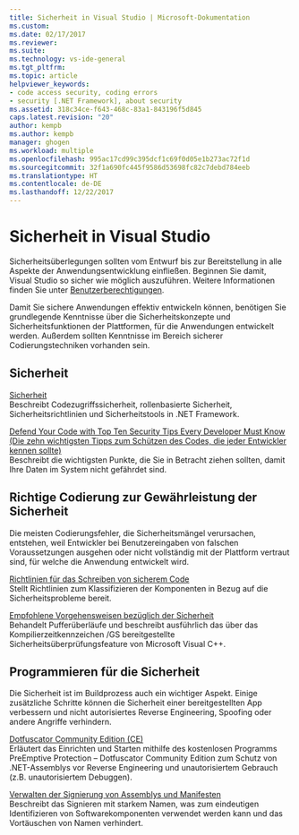 ```yaml
---
title: Sicherheit in Visual Studio | Microsoft-Dokumentation
ms.custom: 
ms.date: 02/17/2017
ms.reviewer: 
ms.suite: 
ms.technology: vs-ide-general
ms.tgt_pltfrm: 
ms.topic: article
helpviewer_keywords:
- code access security, coding errors
- security [.NET Framework], about security
ms.assetid: 318c34ce-f643-468c-83a1-843196f5d845
caps.latest.revision: "20"
author: kempb
ms.author: kempb
manager: ghogen
ms.workload: multiple
ms.openlocfilehash: 995ac17cd99c395dcf1c69f0d05e1b273ac72f1d
ms.sourcegitcommit: 32f1a690fc445f9586d53698fc82c7debd784eeb
ms.translationtype: HT
ms.contentlocale: de-DE
ms.lasthandoff: 12/22/2017
---
```

# <a name="security-in-visual-studio"></a>Sicherheit in Visual Studio
Sicherheitsüberlegungen sollten vom Entwurf bis zur Bereitstellung in alle Aspekte der Anwendungsentwicklung einfließen. Beginnen Sie damit, Visual Studio so sicher wie möglich auszuführen. Weitere Informationen finden Sie unter [Benutzerberechtigungen](../ide/user-permissions-and-visual-studio.md).  
  
 Damit Sie sichere Anwendungen effektiv entwickeln können, benötigen Sie grundlegende Kenntnisse über die Sicherheitskonzepte und Sicherheitsfunktionen der Plattformen, für die Anwendungen entwickelt werden. Außerdem sollten Kenntnisse im Bereich sicherer Codierungstechniken vorhanden sein.  
  
## <a name="understanding-security"></a>Sicherheit  
 [Sicherheit](/dotnet/standard/security/index)  
 Beschreibt Codezugriffssicherheit, rollenbasierte Sicherheit, Sicherheitsrichtlinien und Sicherheitstools in .NET Framework.  
  
 [Defend Your Code with Top Ten Security Tips Every Developer Must Know (Die zehn wichtigsten Tipps zum Schützen des Codes, die jeder Entwickler kennen sollte)](http://go.microsoft.com/fwlink/?LinkId=72877)  
 Beschreibt die wichtigsten Punkte, die Sie in Betracht ziehen sollten, damit Ihre Daten im System nicht gefährdet sind.  
  
## <a name="coding-for-security"></a>Richtige Codierung zur Gewährleistung der Sicherheit  
 Die meisten Codierungsfehler, die Sicherheitsmängel verursachen, entstehen, weil Entwickler bei Benutzereingaben von falschen Voraussetzungen ausgehen oder nicht vollständig mit der Plattform vertraut sind, für welche die Anwendung entwickelt wird.  
  
 [Richtlinien für das Schreiben von sicherem Code](/dotnet/standard/security/secure-coding-guidelines)  
 Stellt Richtlinien zum Klassifizieren der Komponenten in Bezug auf die Sicherheitsprobleme bereit.  
  
 [Empfohlene Vorgehensweisen bezüglich der Sicherheit](/cpp/top/security-best-practices-for-cpp)  
 Behandelt Pufferüberläufe und beschreibt ausführlich das über das Kompilierzeitkennzeichen /GS bereitgestellte Sicherheitsüberprüfungsfeature von Microsoft Visual C++.

## <a name="building-for-security"></a>Programmieren für die Sicherheit  
 Die Sicherheit ist im Buildprozess auch ein wichtiger Aspekt.  Einige zusätzliche Schritte können die Sicherheit einer bereitgestellten App verbessern und nicht autorisiertes Reverse Engineering, Spoofing oder andere Angriffe verhindern.

 [Dotfuscator Community Edition (CE)](dotfuscator/index.md)  
 Erläutert das Einrichten und Starten mithilfe des kostenlosen Programms PreEmptive Protection – Dotfuscator Community Edition zum Schutz von .NET-Assemblys vor Reverse Engineering und unautorisiertem Gebrauch (z.B. unautorisiertem Debuggen).
  
 [Verwalten der Signierung von Assemblys und Manifesten](managing-assembly-and-manifest-signing.md)  
 Beschreibt das Signieren mit starkem Namen, was zum eindeutigen Identifizieren von Softwarekomponenten verwendet werden kann und das Vortäuschen von Namen verhindert.
